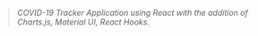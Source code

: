 
>*COVID-19 Tracker Application using React with the addition of Charts.js, Material UI, React Hooks.*


